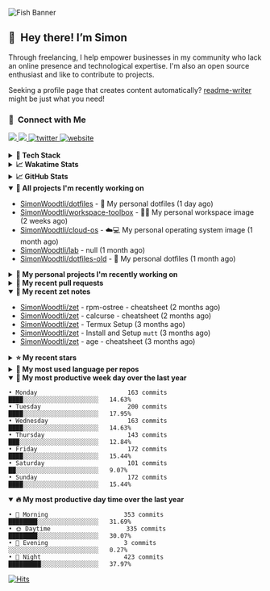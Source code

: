 ![Fish Banner](assets/fish.webp)

## 👋 &nbsp;Hey there! I’m Simon

Through freelancing, I help empower businesses in my community who lack
an online presence and technological expertise. I'm also an open source
enthusiast and like to contribute to projects.

Seeking a profile page that creates content automatically?
[readme-writer] might be just what you need!

### 🤝 &nbsp;Connect with Me

<div align="left">
<a href="https://linkedin.com/in/simonwoodtli" target="_blank">
<img src="https://img.shields.io/badge/linkedin-1E77B5?style=for-the-badge&logo=linkedin&logoColor=white alt=linkedin" />
</a>
<a href="https://github.com/simonwoodtli" target="_blank">
<img src="https://img.shields.io/badge/github-24292E?style=for-the-badge&logo=github&logoColor=white alt=github" />
</a>
<a href="https://twitter.com/simonwoodtlidev" target="_blank">
<img src="https://img.shields.io/badge/twitter-26a7de?style=for-the-badge&logo=twitter&logoColor=white" alt="twitter"/>
</a>
<a href="https://simonwoodtli.com" target="_blank">
<img src="https://img.shields.io/badge/website-E2925F?style=for-the-badge&logo=google-chrome&logoColor=white" alt="website"/>
</a>
</div>
<br/>


<details>
  <summary><b>🧰 Tech Stack</b></summary>
  <div align="center">

  ![JavaScript](https://img.shields.io/badge/-JavaScript-333333?style=flat&logo=javascript)&nbsp;
  ![HTML](https://img.shields.io/badge/-HTML-333333?style=flat&logo=HTML5)&nbsp;
  ![CSS](https://img.shields.io/badge/-CSS-333333?style=flat&logo=CSS3&logoColor=1572B6)&nbsp;
  ![Shell](https://img.shields.io/badge/-Bash-333333?style=flat&logo=shell)&nbsp;
  ![Python](https://img.shields.io/badge/-Python-333333?style=flat&logo=python)&nbsp;
  ![Go](https://img.shields.io/badge/-Go-333333?style=flat&logo=go)&nbsp;
  ![PostgreSQL](https://img.shields.io/badge/-PostgreSQL-333333?style=flat&logo=postgresql)&nbsp;
  ![MongoDB](https://img.shields.io/badge/-MongoDB-333333?style=flat&logo=mongodb)
  ![Node.js](https://img.shields.io/badge/-Node.js-333333?style=flat&logo=node.js)&nbsp;
  ![Bootstrap](https://img.shields.io/badge/-Bootstrap-333333?style=flat&logo=bootstrap&logoColor=563D7C)&nbsp;
  ![Git](https://img.shields.io/badge/-Git-333333?style=flat&logo=git)&nbsp;
  ![GitHub Actions](https://img.shields.io/badge/-GitHub%20Actions-333333?style=flat&logo=github)&nbsp;
  ![Docker](https://img.shields.io/badge/-Docker-333333?style=flat&logo=docker)&nbsp;
  ![Markdown](https://img.shields.io/badge/-Markdown-333333?style=flat&logo=markdown)&nbsp;
  ![Vim](https://img.shields.io/badge/-Vim-333333?style=flat&logo=vim)&nbsp;
  ![Linux](https://img.shields.io/badge/-Linux-333333?style=flat&logo=linux)&nbsp;
  </div>
</details>

<details>
  <summary><b>📈 Wakatime Stats</b></summary>
  <p align="center"><a href="https://wakatime.com/@SimonWoodtli">
  <img align="center" width="400" height="300" src="https://wakatime.com/share/@SimonWoodtli/7761bcef-e104-47d9-912a-dfd6bf08868b.svg" />
  </a>
  <a href="https://wakatime.com/@SimonWoodtli">
  <img align="center" width="400" height="300" src="https://wakatime.com/share/@SimonWoodtli/341953df-6a40-47b7-8220-ace4eabe0a17.svg" />
  </a></p>

  <h4><b>💬 I've been working with the following languages over the last 7 days</b></h4>

```
• Bash                           43 mins                        ███████████████░░░░░░░░░░   61.45%
• sshconfig                      18 mins                        ███████░░░░░░░░░░░░░░░░░░   26.19%
• Other                          8 mins                         ███░░░░░░░░░░░░░░░░░░░░░░   12.36%
```

  <h4>👷 I've been working on the following projects over the last 7 days</h4>

```
• Unknown Project                27 mins                        ██████████░░░░░░░░░░░░░░░   39.31%
• dotfiles                       22 mins                        ████████░░░░░░░░░░░░░░░░░   32.06%
• Private                        20 mins                        ███████░░░░░░░░░░░░░░░░░░   28.63%
```

  <h4><b>🛠️ I've been working with the following editors over the last 7 days</b></h4>

```
• Vim                            1 hr 10 mins                   █████████████████████████   100%
```

  <h4><b>💻 I've been working with the following operating systems over the last 7 days</b></h4>

```
• Linux                          1 hr 10 mins                   █████████████████████████   100%
```

</details>

<details>
  <summary><b>📈 GitHub Stats</b></summary>
  <div align="center"><a href="https://github.com/anuraghazra/github-readme-stats"><img
  src="https://github-readme-stats.vercel.app/api?username=simonwoodtli&show_icons=true&locale=en&theme=gruvbox"
  align="center" width="40%" height="20%"/></a>
  <a href="https://github-readme-streak-stats.herokuapp.com/"><img src="https://github-readme-streak-stats.herokuapp.com/?user=simonwoodtli&theme=gruvbox"
  align="center" width="40%" height="20%"/></a>
  </div>
</details>

<details open="">
  <summary><b>👷 All projects I'm recently working on</b></summary>

* [SimonWoodtli/dotfiles](https://github.com/SimonWoodtli/dotfiles) - 🏡 My personal dotfiles (1 day ago)
* [SimonWoodtli/workspace-toolbox](https://github.com/SimonWoodtli/workspace-toolbox) - 🤖🐳 My personal workspace image (2 weeks ago)
* [SimonWoodtli/cloud-os](https://github.com/SimonWoodtli/cloud-os) - ☁️💻 My personal operating system image (1 month ago)
* [SimonWoodtli/lab](https://github.com/SimonWoodtli/lab) - null (1 month ago)
* [SimonWoodtli/dotfiles-old](https://github.com/SimonWoodtli/dotfiles-old) - 🏡 My personal dotfiles (1 month ago)

</details>
<details>
  <summary><b>🌱 My personal projects I'm recently working on</b></summary>

* [SimonWoodtli/dotfiles](https://github.com/SimonWoodtli/dotfiles) - 🏡 My personal dotfiles (1 day ago)
* [SimonWoodtli/workspace-toolbox](https://github.com/SimonWoodtli/workspace-toolbox) - 🤖🐳 My personal workspace image (2 weeks ago)
* [SimonWoodtli/cloud-os](https://github.com/SimonWoodtli/cloud-os) - ☁️💻 My personal operating system image (1 month ago)
* [SimonWoodtli/lab](https://github.com/SimonWoodtli/lab) - null (1 month ago)
* [SimonWoodtli/dotfiles-old](https://github.com/SimonWoodtli/dotfiles-old) - 🏡 My personal dotfiles (1 month ago)

</details>
<details>
  <summary><b>🔨 My recent pull requests</b></summary>

* [feat: add wireguard-generate-keys script](https://github.com/SimonWoodtli/dotfiles-old/pull/14) on [SimonWoodtli/dotfiles-old](https://github.com/SimonWoodtli/dotfiles-old) (9 months ago)
* [feat: add video-to-gif script](https://github.com/SimonWoodtli/dotfiles-old/pull/13) on [SimonWoodtli/dotfiles-old](https://github.com/SimonWoodtli/dotfiles-old) (9 months ago)
* [feat: add spoof-mac-linux script](https://github.com/SimonWoodtli/dotfiles-old/pull/12) on [SimonWoodtli/dotfiles-old](https://github.com/SimonWoodtli/dotfiles-old) (9 months ago)
* [feat: add sp-tmux script](https://github.com/SimonWoodtli/dotfiles-old/pull/11) on [SimonWoodtli/dotfiles-old](https://github.com/SimonWoodtli/dotfiles-old) (9 months ago)
* [feat: add sp script](https://github.com/SimonWoodtli/dotfiles-old/pull/10) on [SimonWoodtli/dotfiles-old](https://github.com/SimonWoodtli/dotfiles-old) (9 months ago)

</details>
<details open="">
  <summary><b>📝 My recent zet notes</b></summary>

* [SimonWoodtli/zet](https://github.com/SimonWoodtli/zet/tree/3d9625f8bc632c595fa8b28b6f6f09026dd9eec2/20230418171555) - rpm-ostree - cheatsheet (2 months ago)
* [SimonWoodtli/zet](https://github.com/SimonWoodtli/zet/tree/ac39e3c3413746ceaca835b27435b1307b8ece5a/20230405141750) - calcurse - cheatsheet (2 months ago)
* [SimonWoodtli/zet](https://github.com/SimonWoodtli/zet/tree/048ec158f111c6e045c75a30f62ef4ab1aee72f4/20230402010650) - Termux Setup (3 months ago)
* [SimonWoodtli/zet](https://github.com/SimonWoodtli/zet/tree/922c07ce713a428d56ac4af1b8c8572533e26066/20230317140539) - Install and Setup `mutt` (3 months ago)
* [SimonWoodtli/zet](https://github.com/SimonWoodtli/zet/tree/322a3fb47e64015a1a697c6d21b3cdecf50d3f05/20230315195114) - age - cheatsheet (3 months ago)

</details>
<details>
  <summary><b>⭐ My recent stars</b></summary>

* [rustdesk/rustdesk](https://github.com/rustdesk/rustdesk) - Virtual / remote desktop infrastructure for everyone! Open source TeamViewer / Citrix alternative. (1 month ago)
* [essembeh/gnome-extensions-cli](https://github.com/essembeh/gnome-extensions-cli) - Command line tool to manage your Gnome Shell extensions (1 month ago)
* [tmux/tmux](https://github.com/tmux/tmux) - tmux source code (2 months ago)
* [lm-sys/FastChat](https://github.com/lm-sys/FastChat) - An open platform for training, serving, and evaluating large language models. Release repo for Vicuna and FastChat-T5. (3 months ago)
* [mozilla/sops](https://github.com/mozilla/sops) - Simple and flexible tool for managing secrets (3 months ago)

</details>
<details>
  <summary><b>💬 My most used language per repos</b></summary>

```
• Shell                          11 repos                       ████████████████░░░░░░░░░   64.71%
• JavaScript                     1 repo                         █░░░░░░░░░░░░░░░░░░░░░░░░   5.88%
• CSS                            3 repos                        ████░░░░░░░░░░░░░░░░░░░░░   17.65%
• Nix                            1 repo                         █░░░░░░░░░░░░░░░░░░░░░░░░   5.88%
• HTML                           1 repo                         █░░░░░░░░░░░░░░░░░░░░░░░░   5.88%
```

</details>
<details open="">
  <summary><b>📆 My most productive week day over the last year</b></summary>

```
• Monday                         163 commits                    ████░░░░░░░░░░░░░░░░░░░░░   14.63%
• Tuesday                        200 commits                    ████░░░░░░░░░░░░░░░░░░░░░   17.95%
• Wednesday                      163 commits                    ████░░░░░░░░░░░░░░░░░░░░░   14.63%
• Thursday                       143 commits                    ███░░░░░░░░░░░░░░░░░░░░░░   12.84%
• Friday                         172 commits                    ████░░░░░░░░░░░░░░░░░░░░░   15.44%
• Saturday                       101 commits                    ██░░░░░░░░░░░░░░░░░░░░░░░   9.07%
• Sunday                         172 commits                    ████░░░░░░░░░░░░░░░░░░░░░   15.44%
```

</details>
<details open="">
  <summary><b>🔥 My most productive day time over the last year</b></summary>

```
• 🌅 Morning                     353 commits                    ████████░░░░░░░░░░░░░░░░░   31.69%
• 🌞 Daytime                     335 commits                    ████████░░░░░░░░░░░░░░░░░   30.07%
• 🌇 Evening                     3 commits                      ░░░░░░░░░░░░░░░░░░░░░░░░░   0.27%
• 🌃 Night                       423 commits                    █████████░░░░░░░░░░░░░░░░   37.97%
```

</details>

[![Hits](https://hits.seeyoufarm.com/api/count/incr/badge.svg?url=https%3A%2F%2Fgithub.com%2Fsimonwoodtli&count_bg=%23689D6A&title_bg=%23282828&icon=&icon_color=%23E7E7E7&title=views+%28today+%2F+total%29&edge_flat=false)](https://hits.seeyoufarm.com)

[readme-writer]: <https://github.com/SimonWoodtli/readme-writer>
